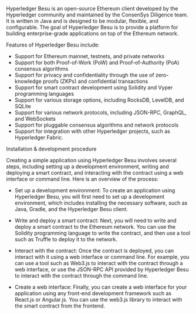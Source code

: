 Hyperledger Besu is an open-source Ethereum client developed by the Hyperledger community and maintained by the ConsenSys Diligence team. It is written in Java and is designed to be modular, flexible, and configurable. The goal of Hyperledger Besu is to provide a platform for building enterprise-grade applications on top of the Ethereum network.

Features of Hyperledger Besu include:

- Support for Ethereum mainnet, testnets, and private networks
- Support for both Proof-of-Work (PoW) and Proof-of-Authority (PoA) consensus algorithms
- Support for privacy and confidentiality through the use of zero-knowledge proofs (ZKPs) and confidential transactions
- Support for smart contract development using Solidity and Vyper programming languages
- Support for various storage options, including RocksDB, LevelDB, and SQLite
- Support for various network protocols, including JSON-RPC, GraphQL, and WebSockets
- Support for pluggable consensus algorithms and network protocols
- Support for integration with other Hyperledger projects, such as Hyperledger Fabric.


Installation & development procedure

Creating a simple application using Hyperledger Besu involves several steps, including setting up a development environment, writing and deploying a smart contract, and interacting with the contract using a web interface or command line. Here is an overview of the process:

- Set up a development environment: To create an application using Hyperledger Besu, you will first need to set up a development environment, which includes installing the necessary software, such as Java, Gradle, and the Hyperledger Besu client.

- Write and deploy a smart contract: Next, you will need to write and deploy a smart contract to the Ethereum network. You can use the Solidity programming language to write the contract, and then use a tool such as Truffle to deploy it to the network.

- Interact with the contract: Once the contract is deployed, you can interact with it using a web interface or command line. For example, you can use a tool such as Web3.js to interact with the contract through a web interface, or use the JSON-RPC API provided by Hyperledger Besu to interact with the contract through the command line.

- Create a web interface: Finally, you can create a web interface for your application using any front-end development framework such as React.js or Angular.js. You can use the web3.js library to interact with the smart contract from the frontend.


